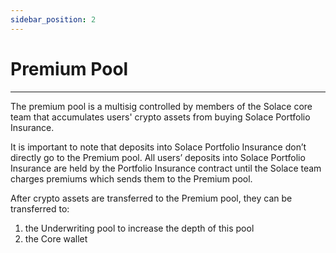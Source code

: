 ```yaml
---
sidebar_position: 2
---
```


# Premium Pool
---
The premium pool is a multisig controlled by members of the Solace core team that accumulates users' crypto assets from buying Solace Portfolio Insurance. 

It is important to note that deposits into Solace Portfolio Insurance don’t directly go to the Premium pool. All users’ deposits into Solace Portfolio Insurance are held by the Portfolio Insurance contract until the Solace team charges premiums which sends them to the Premium pool.

After crypto assets are transferred to the Premium pool, they can be transferred to:

1. the Underwriting pool to increase the depth of this pool
2. the Core wallet
